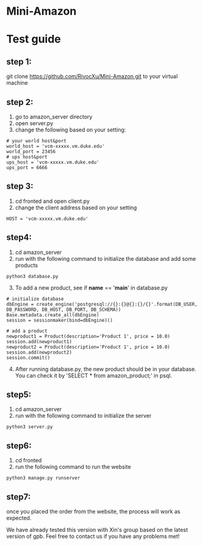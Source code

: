 # Mini-Amazon
# Test guide
## step 1:
git clone https://github.com/RivocXu/Mini-Amazon.git to your virtual machine

## step 2: 
1. go to amazon_server directory
2. open server.py
3. change the following based on your setting:
```
# your world host&port
world_host = 'vcm-xxxxx.vm.duke.edu' 
world_port = 23456
# ups host&port
ups_host = 'vcm-xxxxx.vm.duke.edu'
ups_port = 6666 
```

## step 3:
1. cd fronted and open client.py
2. change the client address based on your setting
```
HOST = 'vcm-xxxxx.vm.duke.edu'
```
## step4:
1. cd amazon_server 
2. run with the following command to initialize the database and add some products
```
python3 database.py
```
3. To add a new product, see if __name__ == '__main__' in database.py
```
# initialize database
dbEngine = create_engine('postgresql://{}:{}@{}:{}/{}'.format(DB_USER, DB_PASSWORD, DB_HOST, DB_PORT, DB_SCHEMA))
Base.metadata.create_all(dbEngine)
session = sessionmaker(bind=dbEngine)()

# add a product
newproduct1 = Product(description='Product 1', price = 10.0)
session.add(newproduct1)
newproduct2 = Product(description='Product 1', price = 10.0)
session.add(newproduct2)
session.commit()
```
4. After running database.py, the new product should be in your database. You can check it by 'SELECT * from amazon_product;' in psql.

## step5:
1. cd amazon_server 
2. run with the following command to initialize the server
```
python3 server.py
```
## step6:
1. cd fronted 
2. run the following command to run the website
```
python3 manage.py runserver
```
## step7:
once you placed the order from the website, the process will work as expected.

We have already tested this version with Xin's group based on the latest version of gpb.
Feel free to contact us if you have any problems met!

